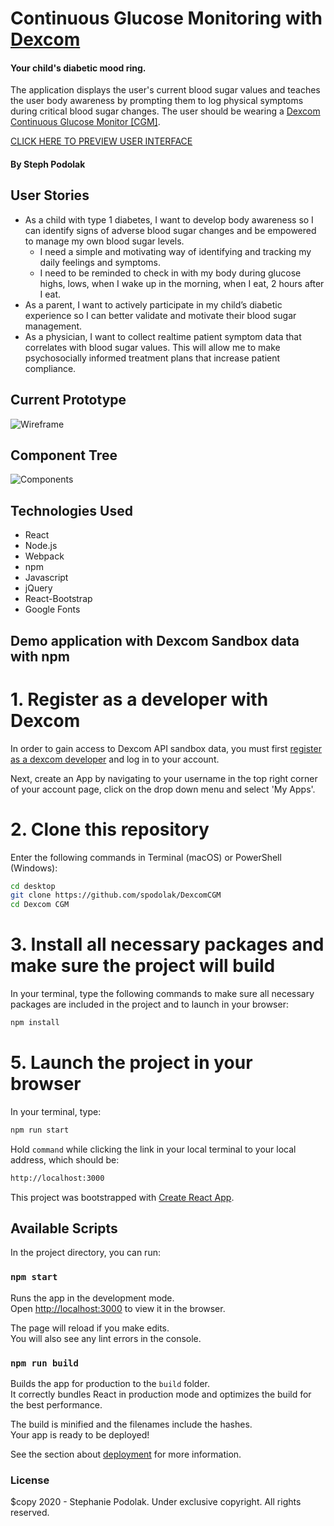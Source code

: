 # Continuous Glucose Monitoring with [Dexcom](https://www.dexcom.com/)

#### Your child's diabetic mood ring.

The application displays the user's current blood sugar values and teaches the user body awareness by prompting them to log physical symptoms during critical blood sugar changes.  The user should be wearing a [Dexcom Continuous Glucose Monitor [CGM]](https://www.dexcom.com/g6/how-it-works). 

[CLICK HERE TO PREVIEW USER INTERFACE](https://spodolak.github.io/DexcomCGM/) 

#### By Steph Podolak

## User Stories

* As a child with type 1 diabetes, I want to develop body awareness so I can identify signs of adverse blood sugar changes and be empowered to manage my own blood sugar levels. 
  - I need a simple and motivating way of identifying and tracking my daily feelings and symptoms.
  - I need to be reminded to check in with my body during glucose highs, lows, when I wake up in the morning, when I eat, 2 hours after I eat.
* As a parent, I want to actively participate in my child’s diabetic experience so I can better validate and motivate their blood sugar management.
* As a physician, I want to collect realtime patient symptom data that correlates with blood sugar values. This will allow me to make psychosocially informed treatment plans that increase patient compliance.

## Current Prototype
![Wireframe](src/img/current-prototype.png)

## Component Tree
![Components](src/img/components.jpg)


## Technologies Used

* React
* Node.js
* Webpack
* npm
* Javascript
* jQuery
* React-Bootstrap
* Google Fonts

## Demo application with Dexcom Sandbox data with npm
# 1. Register as a developer with Dexcom
In order to gain access to Dexcom API sandbox data, you must first [register as a dexcom developer](https://developer.dexcom.com/user/register) and log in to your account.   

Next, create an App by navigating to your username in the top right corner of your account page, click on the drop down menu and select 'My Apps'.

# 2. Clone this repository

Enter the following commands in Terminal (macOS) or PowerShell (Windows):
```sh
cd desktop
git clone https://github.com/spodolak/DexcomCGM
cd Dexcom CGM
```
# 3. Install all necessary packages and make sure the project will build
In your terminal, type the following commands to make sure all necessary packages are included in the project and to launch in your browser:
```sh
npm install
```

# 5. Launch the project in your browser
In your terminal, type:
```sh
npm run start
```
Hold ```command``` while clicking the link in your local terminal to your local address, which should be:
```sh
http://localhost:3000
```





This project was bootstrapped with [Create React App](https://github.com/facebook/create-react-app).

## Available Scripts

In the project directory, you can run:

### `npm start`

Runs the app in the development mode.<br />
Open [http://localhost:3000](http://localhost:3000) to view it in the browser.

The page will reload if you make edits.<br />
You will also see any lint errors in the console.

### `npm run build`

Builds the app for production to the `build` folder.<br />
It correctly bundles React in production mode and optimizes the build for the best performance.

The build is minified and the filenames include the hashes.<br />
Your app is ready to be deployed!

See the section about [deployment](https://facebook.github.io/create-react-app/docs/deployment) for more information.

### License

$copy 2020 - Stephanie Podolak.
Under exclusive copyright. All rights reserved.
